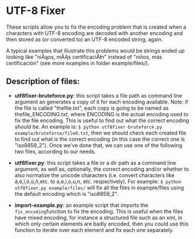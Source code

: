 # UTF-8 Fixer

These scripts allow you to fix the encoding problem that is created when a characters with UTF-8 encoding are decoded with another encoding and then stored as (or converted to) an UTF-8 encoded string, again.

A typical examples that illustrate this problems would be strings ended up looking like "niĂąos, mĂĄs certificaciĂłn" instead of "niños, más certificación" (see more examples in folder example/files/).


## Description of files:
* **utf8fixer-bruteforce.py**: this script takes a file path as command line argument an generates a copy of it for each encoding available. Note: if the file is called "thefile.txt", each copy is going to be named as thefile_ENCODING.txt, where ENCODING is the actual encoding used to fix the file encoding. This is useful to find out what the correct encoding should be. An example is: ```$ python utf8fixer-bruteforce.py example/bruteforce/file0.txt```, then we should check each created file to find out what is the correct encoding (in this case the correct one is "iso8859_2"). Once we've done that, we can use one of the following two files, according to our needs.

* **utf8fixer.py**: this script takes a file or a dir path as a command line argument, as well as, optionally, the correct encoding and/or whether to also normalize the unicode characters (i.e. convert characters like á,é,í,ó,ú,ñ,etc. to a,e,i,o,u,n, etc. respectively). For example: ```$ python utf8fixer.py example/files/``` will fix all the files in example/files using the default encoding which is "iso8859_2".

* **import-example.py**: an example script that imports the ```fix_encoding```function to fix the encoding. This is useful when the files have mixed encoding, for instance a structured file such as an xml, in which only certain elements are badly encoded, then you could use this function to iterate over each element and fix each one separately.
